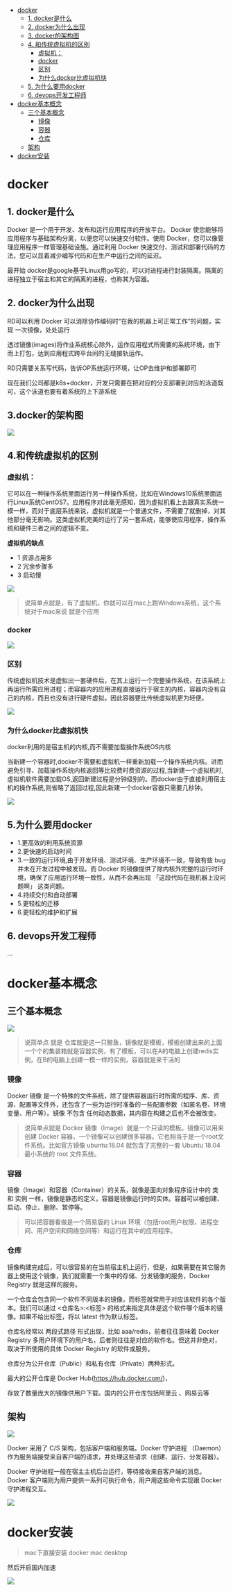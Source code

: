 
<!-- TOC -->

- [docker](#docker)
    - [1. docker是什么](#1-docker是什么)
    - [2. docker为什么出现](#2-docker为什么出现)
    - [3. docker的架构图](#3-docker的架构图)
    - [4. 和传统虚拟机的区别](#4-和传统虚拟机的区别)
        - [虚拟机：](#虚拟机)
        - [docker](#docker)
        - [区别](#区别)
        - [为什么docker比虚拟机快](#为什么docker比虚拟机快)
    - [5. 为什么要用docker](#5-为什么要用docker)
    - [6. devops开发工程师](#6-devops开发工程师)
- [docker基本概念](#docker基本概念)
    - [三个基本概念](#三个基本概念)
        - [镜像](#镜像)
        - [容器](#容器)
        - [仓库](#仓库)
    - [架构](#架构)
- [docker安装](#docker安装)

<!-- /TOC -->


# docker

## 1. docker是什么



Docker 是一个用于开发、发布和运行应用程序的开放平台。 Docker 使您能够将应用程序与基础架构分离，以便您可以快速交付软件。使用 Docker，您可以像管理应用程序一样管理基础设施。通过利用 Docker 快速交付、测试和部署代码的方法，您可以显着减少编写代码和在生产中运行之间的延迟。

最开始 docker是google基于Linux用go写的，可以对进程进行封装隔离。隔离的进程独立于宿主和其它的隔离的进程，也称其为容器。





## 2. docker为什么出现


RD可以利用 Docker 可以消除协作编码时“在我的机器上可正常工作”的问题，实现 一次镜像，处处运行

透过镜像(images)将作业系统核心除外，运作应用程式所需要的系统环境，由下而上打包，达到应用程式跨平台间的无缝接轨运作。

RD只需要关系写代码，告诉OP系统运行环境，让OP去维护和部署即可

现在我们公司都是k8s+docker，开发只需要在把对应的分支部署到对应的泳道既可，这个泳道也要有着系统的上下游系统


## 3.docker的架构图



![](https://xiaoboblog-bucket.oss-cn-hangzhou.aliyuncs.com/blog/20220826005118.png)



## 4.和传统虚拟机的区别

### 虚拟机：
它可以在一种操作系统里面运行另一种操作系统，比如在Windows10系统里面运行Linux系统CentOS7。应用程序对此毫无感知，因为虚拟机看上去跟真实系统一模一样，而对于底层系统来说，虚拟机就是一个普通文件，不需要了就删掉，对其他部分毫无影响。这类虚拟机完美的运行了另一套系统，能够使应用程序，操作系统和硬件三者之间的逻辑不变。 

**虚拟机的缺点**
- 1    资源占用多 
- 2    冗余步骤多
- 3    启动慢

![](docker01/imgs/2022-08-26-00-54-56.png)


> 说简单点就是，有了虚拟机，你就可以在mac上跑Windows系统，这个系统对于mac来说 就是个应用

### docker

![](https://xiaoboblog-bucket.oss-cn-hangzhou.aliyuncs.com/blog/20220826010014.png)


### 区别

传统虚拟机技术是虚拟出一套硬件后，在其上运行一个完整操作系统，在该系统上再运行所需应用进程；而容器内的应用进程直接运行于宿主的内核，容器内没有自己的内核，而且也没有进行硬件虚拟。因此容器要比传统虚拟机更为轻便。

![](https://xiaoboblog-bucket.oss-cn-hangzhou.aliyuncs.com/blog/20220826005950.png)

### 为什么docker比虚拟机快

docker利用的是宿主机的内核,而不需要加载操作系统OS内核

当新建一个容器时,docker不需要和虚拟机一样重新加载一个操作系统内核。进而避免引寻、加载操作系统内核返回等比较费时费资源的过程,当新建一个虚拟机时,虚拟机软件需要加载OS,返回新建过程是分钟级别的。而docker由于直接利用宿主机的操作系统,则省略了返回过程,因此新建一个docker容器只需要几秒钟。

![](https://xiaoboblog-bucket.oss-cn-hangzhou.aliyuncs.com/blog/20220826012808.png)

## 5.为什么要用docker


- 1.更高效的利用系统资源
- 2.更快速的启动时间
- 3.一致的运行环境,由于开发环境、测试环境、生产环境不一致，导致有些 bug 并未在开发过程中被发现。而 Docker 的镜像提供了除内核外完整的运行时环境，确保了应用运行环境一致性，从而不会再出现 「这段代码在我机器上没问题啊」 这类问题。
- 4.持续交付和自动部署
- 5.更轻松的迁移
- 6.更轻松的维护和扩展

## 6. devops开发工程师


...




# docker基本概念


## 三个基本概念

![](https://xiaoboblog-bucket.oss-cn-hangzhou.aliyuncs.com/blog/20220826010905.png)

> 说简单点 就是 仓库就是这一只鲸鱼，镜像就是模板，模板创建出来的上面一个个的集装箱就是容器实例，有了模板，可以在A的电脑上创建redis实例，在B的电脑上创建一模一样的实例，容器就是来干活的

### 镜像

Docker 镜像 是一个特殊的文件系统，除了提供容器运行时所需的程序、库、资源、配置等文件外，还包含了一些为运行时准备的一些配置参数（如匿名卷、环境变量、用户等）。镜像 不包含 任何动态数据，其内容在构建之后也不会被改变。

> 说简单点就是 Docker 镜像（Image）就是一个只读的模板。镜像可以用来创建 Docker 容器，一个镜像可以创建很多容器。它也相当于是一个root文件系统。比如官方镜像 ubuntu:18.04 就包含了完整的一套 Ubuntu 18.04 最小系统的 root 文件系统。


### 容器

镜像（Image）和容器（Container）的关系，就像是面向对象程序设计中的 类 和 实例 一样，镜像是静态的定义，容器是镜像运行时的实体。容器可以被创建、启动、停止、删除、暂停等。

> 可以把容器看做是一个简易版的 Linux 环境（包括root用户权限、进程空间、用户空间和网络空间等）和运行在其中的应用程序。

### 仓库

镜像构建完成后，可以很容易的在当前宿主机上运行，但是，如果需要在其它服务器上使用这个镜像，我们就需要一个集中的存储、分发镜像的服务，Docker Registry 就是这样的服务。

一个仓库会包含同一个软件不同版本的镜像，而标签就常用于对应该软件的各个版本。我们可以通过 <仓库名>:<标签> 的格式来指定具体是这个软件哪个版本的镜像。如果不给出标签，将以 latest 作为默认标签。

仓库名经常以 两段式路径 形式出现，比如 aaa/redis，前者往往意味着 Docker Registry 多用户环境下的用户名，后者则往往是对应的软件名。但这并非绝对，取决于所使用的具体 Docker Registry 的软件或服务。


仓库分为公开仓库（Public）和私有仓库（Private）两种形式。

最大的公开仓库是 Docker Hub(https://hub.docker.com/)，

存放了数量庞大的镜像供用户下载。国内的公开仓库包括阿里云 、网易云等


## 架构

![](https://xiaoboblog-bucket.oss-cn-hangzhou.aliyuncs.com/blog/20220826012116.png)

Docker 采用了 C/S 架构，包括客户端和服务端。Docker 守护进程 （Daemon）作为服务端接受来自客户端的请求，并处理这些请求（创建、运行、分发容器）。


Docker 守护进程一般在宿主主机后台运行，等待接收来自客户端的消息。
Docker 客户端则为用户提供一系列可执行命令，用户用这些命令实现跟 Docker 守护进程交互。

![](https://xiaoboblog-bucket.oss-cn-hangzhou.aliyuncs.com/blog/20220826012249.png)


# docker安装


> mac下直接安装 docker mac desktop


然后开启国内加速


![](https://xiaoboblog-bucket.oss-cn-hangzhou.aliyuncs.com/blog/20220826012524.png)






